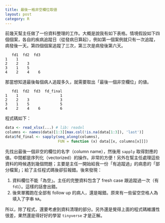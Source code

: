```yaml
---
title: 最後一格非空欄位取値
layout: post
category: R
---
```

前幾天幫主任做了一份資料整理的工作。大概是說我有如下表格。情境假設如下四個個案，各自的疾病追蹤日（從發病日算起），例如第一個案例就只有一次追蹤，病發後一天。第四個個案追蹤了三次，第三次是病發後第六天。

```
   fd1  fd2  fd3
1    1
2    2    3
3    1    5
4    2    4    6
```

那當想知道最後每個病人追蹤多久，就需要取出「最後一個非空欄位」的値。

```
   fd1  fd2  fd3  fd_final
1    1                   1
2    2    3              3
3    1    5              5
4    2    4    6         6
```

程式碼如下：

``` R
data <- read_xlsx(...) # lib: readxl
columns <- names(data)[1:3][max.col(!is.na(data[1:3]), 'last')]
data$fd_final <- sapply(seq_along(columns),
                        FUN = function (x) data[[x, columns[x]]])
```

先找出最後一個非空的欄位的名字（column name），然後用 `sapply` 取得對應的値。中間都是序列化（vectorized）的操作。非常的方便！另外在幫主任處理這些資料的時候遇到幾個問題；主要是主任一開始給我一份「有追蹤過」的病患的「部分檔案」；給了主任程式碼後卻狂報錯。後來發現：

1. 資料欄位不能「為空」。主任的完整資料包含了 fresh case 跟追蹤過一次（有 `fd1`）。這樣的話會出錯。
2. 後來單獨跑在全部有 follow up 的病人，還是報錯。原來有一些留空空格人為填入了字串 `NA`。

所以，除了程式，還要考慮到資料清理的部分。另外還是覺得上面的程式碼維護性很差，果然還是得好好的學習 `tinyverse` 才是正解。